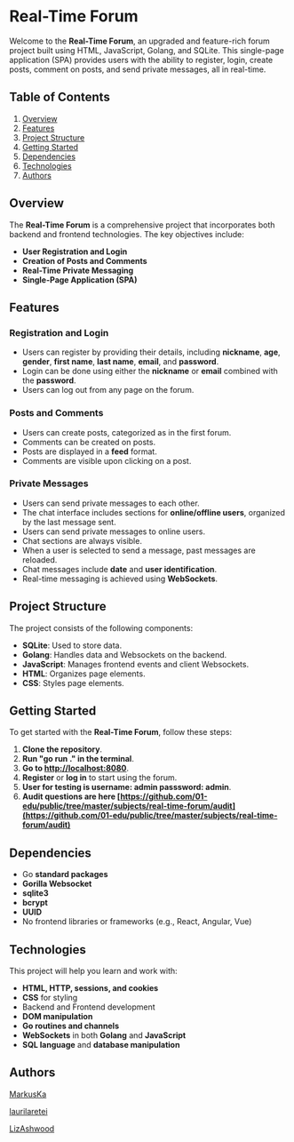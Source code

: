 # Real-Time Forum

Welcome to the **Real-Time Forum**, an upgraded and feature-rich forum project built using HTML, JavaScript, Golang, and SQLite. This single-page application (SPA) provides users with the ability to register, login, create posts, comment on posts, and send private messages, all in real-time.

## Table of Contents

1. [Overview](#overview)
2. [Features](#features)
3. [Project Structure](#project-structure)
4. [Getting Started](#getting-started)
5. [Dependencies](#dependencies)
6. [Technologies](#technologies)
7. [Authors](#authors)


## Overview

The **Real-Time Forum** is a comprehensive project that incorporates both backend and frontend technologies. The key objectives include:

- **User Registration and Login**
- **Creation of Posts and Comments**
- **Real-Time Private Messaging**
- **Single-Page Application (SPA)**

## Features

### Registration and Login

- Users can register by providing their details, including **nickname**, **age**, **gender**, **first name**, **last name**, **email**, and **password**.
- Login can be done using either the **nickname** or **email** combined with the **password**.
- Users can log out from any page on the forum.

### Posts and Comments

- Users can create posts, categorized as in the first forum.
- Comments can be created on posts.
- Posts are displayed in a **feed** format.
- Comments are visible upon clicking on a post.

### Private Messages

- Users can send private messages to each other.
- The chat interface includes sections for **online/offline users**, organized by the last message sent.
- Users can send private messages to online users.
- Chat sections are always visible.
- When a user is selected to send a message, past messages are reloaded.
- Chat messages include **date** and **user identification**.
- Real-time messaging is achieved using **WebSockets**.

## Project Structure

The project consists of the following components:

- **SQLite**: Used to store data.
- **Golang**: Handles data and Websockets on the backend.
- **JavaScript**: Manages frontend events and client Websockets.
- **HTML**: Organizes page elements.
- **CSS**: Styles page elements.

## Getting Started

To get started with the **Real-Time Forum**, follow these steps:

1. **Clone the repository**.
2. **Run "go run ." in the terminal**.
3. **Go to [http://localhost:8080](http://localhost:8080)**.
4. **Register** or **log in** to start using the forum.
5. **User for testing is username: admin passsword: admin**.
6. **Audit questions are here [https://github.com/01-edu/public/tree/master/subjects/real-time-forum/audit](https://github.com/01-edu/public/tree/master/subjects/real-time-forum/audit)**

## Dependencies

- Go **standard packages**
- **Gorilla Websocket**
- **sqlite3**
- **bcrypt**
- **UUID**
- No frontend libraries or frameworks (e.g., React, Angular, Vue)

## Technologies

This project will help you learn and work with:

- **HTML, HTTP, sessions, and cookies**
- **CSS** for styling
- Backend and Frontend development
- **DOM manipulation**
- **Go routines and channels**
- **WebSockets** in both **Golang** and **JavaScript**
- **SQL language** and **database manipulation**


## Authors

[MarkusKa](https://01.kood.tech/git/MarkusKa)

[laurilaretei](https://01.kood.tech/git/laurilaretei)

[LizAshwood](https://01.kood.tech/git/LizAshwood)

